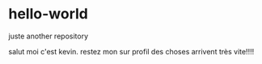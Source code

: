 # hello-world
juste another repository

salut  moi c'est kevin. 
restez mon sur profil des choses arrivent très vite!!!!
